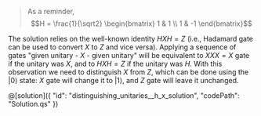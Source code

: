 > As a reminder, $$H = \frac{1}{\sqrt2} \begin{bmatrix} 1 & 1 \\ 1 & -1 \end{bmatrix}$$

The solution relies on the well-known identity $HXH = Z$ (i.e., Hadamard gate can be used to convert $X$ to $Z$ and vice versa). Applying a sequence of gates "given unitary - $X$ - given unitary" will be equivalent to $XXX = X$ gate if the unitary was $X$, and to $HXH = Z$ if the unitary was $H$. With this observation we need to distinguish $X$ from $Z$, which can be done using the $|0\rangle$ state: $X$ gate will change it to $|1\rangle$, and $Z$ gate will leave it unchanged.

@[solution]({
    "id": "distinguishing_unitaries__h_x_solution",
    "codePath": "Solution.qs"
})
